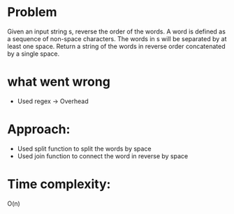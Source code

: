 # Problem
Given an input string s, reverse the order of the words.
A word is defined as a sequence of non-space characters. The words in s will be separated by at least one space.
Return a string of the words in reverse order concatenated by a single space.

# what went wrong
- Used regex -> Overhead

# Approach:
- Used split function to split the words by space
- Used join function to connect the word in reverse by space

# Time complexity:
O(n)